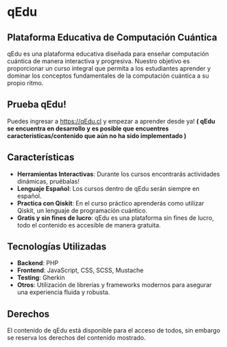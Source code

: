 # qEdu
## Plataforma Educativa de Computación Cuántica

qEdu es una plataforma educativa diseñada para enseñar computación cuántica de manera interactiva y progresiva. Nuestro objetivo es proporcionar un curso integral que permita a los estudiantes aprender y dominar los conceptos fundamentales de la computación cuántica a su propio ritmo.

## Prueba qEdu!

Puedes ingresar a https://qEdu.cl y empezar a aprender desde ya!
**( qEdu se encuentra en desarrollo y es posible que encuentres caracteristicas/contenido que aún no ha sido implementado )** 

## Características

- **Herramientas Interactivas**: Durante los cursos encontrarás actividades dinámicas, pruébalas!
- **Lenguaje Español**: Los cursos dentro de qEdu serán siempre en español.
- **Practica con Qiskit**: En el curso práctico aprenderás como utilizar Qiskit, un lenguaje de programación cuántico.
- **Gratis y sin fines de lucro**: qEdu es una plataforma sin fines de lucro, todo el contenido es accesible de manera gratuita.

## Tecnologías Utilizadas

- **Backend**: PHP
- **Frontend**: JavaScript, CSS, SCSS, Mustache
- **Testing**: Gherkin
- **Otros**: Utilización de librerías y frameworks modernos para asegurar una experiencia fluida y robusta.

## Derechos 

El contenido de qEdu está disponible para el acceso de todos, sin embargo se reserva los derechos del contenido mostrado.



